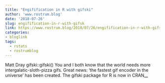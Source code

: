 ```yaml
---
title: "Engifification in R with gifski"
author: 'www.rostrum.blog'
date: '2018-07-26'
slug: engifification-in-r-with-gifsk
link: https://www.rostrum.blog/2018/07/26/engifification-in-r-with-gifski/
categories:
- bloglink
tags:
  - rstats
  - rostrumblog
---
```


Matt Dray gifski::gifski() You and I both know that the world needs more intergalatic-sloth-pizza gifs. Great news: ‘the fastest gif encoder in the universe’ has been created. The gifski package for R is now in CRAN[... <i class="fas fa-external-link-alt"></i>](https://www.rostrum.blog/2018/07/26/engifification-in-r-with-gifski/)

